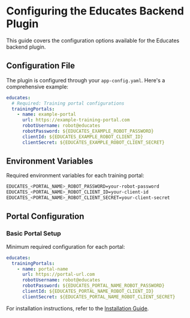 # Configuring the Educates Backend Plugin

This guide covers the configuration options available for the Educates backend plugin.

## Configuration File

The plugin is configured through your `app-config.yaml`. Here's a comprehensive example:

```yaml
educates:
  # Required: Training portal configurations
  trainingPortals:
    - name: example-portal
      url: https://example-training-portal.com
      robotUsername: robot@educates
      robotPassword: ${EDUCATES_EXAMPLE_ROBOT_PASSWORD}
      clientId: ${EDUCATES_EXAMPLE_ROBOT_CLIENT_ID}
      clientSecret: ${EDUCATES_EXAMPLE_ROBOT_CLIENT_SECRET}
```

## Environment Variables

Required environment variables for each training portal:

```bash
EDUCATES_<PORTAL_NAME>_ROBOT_PASSWORD=your-robot-password
EDUCATES_<PORTAL_NAME>_ROBOT_CLIENT_ID=your-client-id
EDUCATES_<PORTAL_NAME>_ROBOT_CLIENT_SECRET=your-client-secret
```

## Portal Configuration

### Basic Portal Setup

Minimum required configuration for each portal:

```yaml
educates:
  trainingPortals:
    - name: portal-name
      url: https://portal-url.com
      robotUsername: robot@educates
      robotPassword: ${EDUCATES_PORTAL_NAME_ROBOT_PASSWORD}
      clientId: ${EDUCATES_PORTAL_NAME_ROBOT_CLIENT_ID}
      clientSecret: ${EDUCATES_PORTAL_NAME_ROBOT_CLIENT_SECRET}
```

For installation instructions, refer to the [Installation Guide](./install.md).
